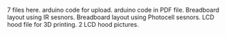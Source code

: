 7 files here.
arduino code for upload.
arduino code in PDF file.
Breadboard layout using IR sesnors.
Breadboard layout using Photocell sesnors.
LCD hood file for 3D printing.
2 LCD hood pictures.
